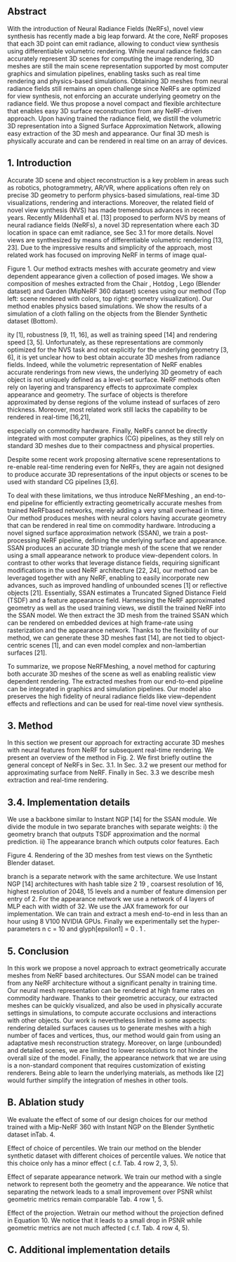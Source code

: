 ## Abstract

With the introduction of Neural Radiance Fields (NeRFs), novel view synthesis has recently made a big leap forward. At the core, NeRF proposes that each 3D point can emit radiance, allowing to conduct view synthesis using differentiable volumetric rendering. While neural radiance fields can accurately represent 3D scenes for computing the image rendering, 3D meshes are still the main scene representation supported by most computer graphics and simulation pipelines, enabling tasks such as real time rendering and physics-based simulations. Obtaining 3D meshes from neural radiance fields still remains an open challenge since NeRFs are optimized for view synthesis, not enforcing an accurate underlying geometry on the radiance field. We thus propose a novel compact and flexible architecture that enables easy 3D surface reconstruction from any NeRF-driven approach. Upon having trained the radiance field, we distill the volumetric 3D representation into a Signed Surface Approximation Network, allowing easy extraction of the 3D mesh and appearance. Our final 3D mesh is physically accurate and can be rendered in real time on an array of devices.

## 1. Introduction

Accurate 3D scene and object reconstruction is a key problem in areas such as robotics, photogrammetry, AR/VR, where applications often rely on precise 3D geometry to perform physics-based simulations, real-time 3D visualizations, rendering and interactions. Moreover, the related field of novel view synthesis (NVS) has made tremendous advances in recent years. Recently Mildenhall et al. [13] proposed to perform NVS by means of neural radiance fields (NeRFs), a novel 3D representation where each 3D location in space can emit radiance, see Sec 3.1 for more details. Novel views are synthesized by means of differentiable volumetric rendering [13, 23]. Due to the impressive results and simplicity of the approach, most related work has focused on improving NeRF in terms of image qual-

Figure 1. Our method extracts meshes with accurate geometry and view dependent appearance given a collection of posed images. We show a composition of meshes extracted from the Chair , Hotdog , Lego (Blender dataset) and Garden (MipNeRF 360 dataset) scenes using our method (Top left: scene rendered with colors, top right: geometry visualization). Our method enables physics based simulations. We show the results of a simulation of a cloth falling on the objects from the Blender Synthetic dataset (Bottom).

<!-- image -->

ity [1], robustness [9, 11, 16], as well as training speed [14] and rendering speed [3, 5]. Unfortunately, as these representations are commonly optimized for the NVS task and not explicitly for the underlying geometry [3, 6], it is yet unclear how to best obtain accurate 3D meshes from radiance fields. Indeed, while the volumetric representation of NeRF enables accurate renderings from new views, the underlying 3D geometry of each object is not uniquely defined as a level-set surface. NeRF methods often rely on layering and transparency effects to approximate complex appearance and geometry. The surface of objects is therefore approximated by dense regions of the volume instead of surfaces of zero thickness. Moreover, most related work still lacks the capability to be rendered in real-time [16,21],

especially on commodity hardware. Finally, NeRFs cannot be directly integrated with most computer graphics (CG) pipelines, as they still rely on standard 3D meshes due to their compactness and physical properties.

Despite some recent work proposing alternative scene representations to re-enable real-time rendering even for NeRFs, they are again not designed to produce accurate 3D representations of the input objects or scenes to be used with standard CG pipelines [3,6].

To deal with these limitations, we thus introduce NeRFMeshing , an end-to-end pipeline for efficiently extracting geometrically accurate meshes from trained NeRFbased networks, merely adding a very small overhead in time. Our method produces meshes with neural colors having accurate geometry that can be rendered in real time on commodity hardware. Introducing a novel signed surface approximation network (SSAN), we train a post-processing NeRF pipeline, defining the underlying surface and appearance. SSAN produces an accurate 3D triangle mesh of the scene that we render using a small appearance network to produce view-dependent colors. In contrast to other works that leverage distance fields, requiring significant modifications in the used NeRF architecture [22, 24], our method can be leveraged together with any NeRF, enabling to easily incorporate new advances, such as improved handling of unbounded scenes [1] or reflective objects [21]. Essentially, SSAN estimates a Truncated Signed Distance Field (TSDF) and a feature appearance field. Harnessing the NeRF approximated geometry as well as the used training views, we distill the trained NeRF into the SSAN model. We then extract the 3D mesh from the trained SSAN which can be rendered on embedded devices at high frame-rate using rasterization and the appearance network. Thanks to the flexibility of our method, we can generate these 3D meshes fast [14], are not tied to object-centric scenes [1], and can even model complex and non-lambertian surfaces [21].

To summarize, we propose NeRFMeshing, a novel method for capturing both accurate 3D meshes of the scene as well as enabling realistic view dependent rendering. The extracted meshes from our end-to-end pipeline can be integrated in graphics and simulation pipelines. Our model also preserves the high fidelity of neural radiance fields like view-dependent effects and reflections and can be used for real-time novel view synthesis.

## 3. Method

In this section we present our approach for extracting accurate 3D meshes with neural features from NeRF for subsequent real-time rendering. We present an overview of the method in Fig. 2. We first briefly outline the general concept of NeRFs in Sec. 3.1. In Sec. 3.2 we present our method for approximating surface from NeRF. Finally in Sec. 3.3 we describe mesh extraction and real-time rendering.

## 3.4. Implementation details

We use a backbone similar to Instant NGP [14] for the SSAN module. We divide the module in two separate branches with separate weights: i) the geometry branch that outputs TSDF approximation and the normal prediction. ii) The appearance branch which outputs color features. Each

Figure 4. Rendering of the 3D meshes from test views on the Synthetic Blender dataset.

<!-- image -->

branch is a separate network with the same architecture. We use Instant NGP [14] architectures with hash table size 2 19 , coarsest resolution of 16, highest resolution of 2048, 15 levels and a number of feature dimension per entry of 2. For the appearance network we use a network of 4 layers of MLP each with width of 32. We use the JAX framework for our implementation. We can train and extract a mesh end-to-end in less than an hour using 8 V100 NVIDIA GPUs. Finally we experimentally set the hyper-parameters n c = 10 and glyph[epsilon1] = 0 . 1 .

## 5. Conclusion

In this work we propose a novel approach to extract geometrically accurate meshes from NeRF based architectures. Our SSAN model can be trained from any NeRF architecture without a significant penalty in training time. Our neural mesh representation can be rendered at high frame rates on commodity hardware. Thanks to their geometric accuracy, our extracted meshes can be quickly visualized, and also be used in physically accurate settings in simulations, to compute accurate occlusions and interactions with other objects. Our work is nevertheless limited in some aspects: rendering detailed surfaces causes us to generate meshes with a high number of faces and vertices, thus, our method would gain from using an adaptative mesh reconstruction strategy. Moreover, on large (unbounded) and detailed scenes, we are limited to lower resolutions to not hinder the overall size of the model. Finally, the appearance network that we are using is a non-standard component that requires customization of existing renderers. Being able to learn the underlying materials, as methods like [2] would further simplify the integration of meshes in other tools.

## B. Ablation study

We evaluate the effect of some of our design choices for our method trained with a Mip-NeRF 360 with Instant NGP on the Blender Synthetic dataset inTab. 4.

Effect of choice of percentiles. We train our method on the blender synthetic dataset with different choices of percentile values. We notice that this choice only has a minor effect ( c.f. Tab. 4 row 2, 3, 5).

Effect of separate appearance network. We train our method with a single network to represent both the geometry and the appearance. We notice that separating the network leads to a small improvement over PSNR whilst geometric metrics remain comparable Tab. 4 row 1, 5.

Effect of the projection. Wetrain our method without the projection defined in Equation 10. We notice that it leads to a small drop in PSNR while geometric metrics are not much affected ( c.f. Tab. 4 row 4, 5).

## C. Additional implementation details



